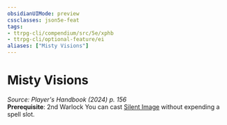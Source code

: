 ```yaml
---
obsidianUIMode: preview
cssclasses: json5e-feat
tags:
- ttrpg-cli/compendium/src/5e/xphb
- ttrpg-cli/optional-feature/ei
aliases: ["Misty Visions"]
---
```

# Misty Visions
*Source: Player's Handbook (2024) p. 156*  
**Prerequisite**: 2nd Warlock
You can cast [Silent Image](3-Mechanics/CLI/spells/silent-image-xphb.md) without expending a spell slot.